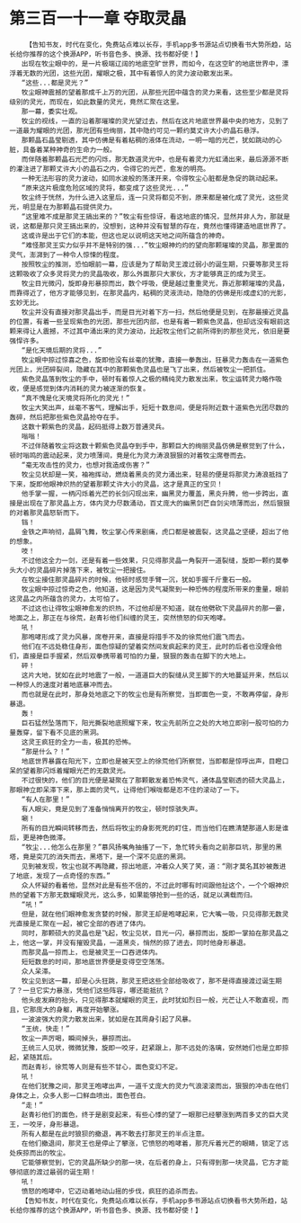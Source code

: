 # 第三百一十一章 夺取灵晶
        【告知书友，时代在变化，免费站点难以长存，手机app多书源站点切换看书大势所趋，站长给你推荐的这个换源APP，听书音色多、换源、找书都好使！】
       出现在牧尘眼中的，是一片极端辽阔的地底空旷世界，而如今，在这空旷的地底世界中，漂浮着无数的光团，这些光团，耀眼之极，其中有着惊人的灵力波动散发出来。
       “这些...都是灵光？”
       牧尘眼神震撼的望着那成千上万的光团，从那些光团中蕴含的灵力来看，这些至少都是灵将级别的灵光，而现在，如此数量的灵光，竟然汇聚在这里。
       那一幕，委实壮观。
       牧尘的视线，一直的沿着那璀璨的灵光望过去，然后在这片地底世界最中央的地方，见到了一道最为耀眼的光团，那光团有些绚丽，其中隐约可见一颗约莫丈许大小的晶石悬浮。
       那颗晶石晶莹剔透，其中仿佛是有着粘稠的液体在流动，一明一暗的光芒，犹如跳动的心脏，具备着某种神奇的生命力一般。
       而伴随着那颗晶石光芒的闪烁，那无数道灵光中，也是有着灵力光虹涌出来，最后源源不断的灌注进了那颗丈许大小的晶石之内，令得它的光芒，愈发的明亮。
       一种无法形容的灵力波动，如同水波般的荡漾开来，令得牧尘心脏都是急促的跳动起来。
       “原来这片极度危险区域的灵将，都变成了这些灵光...”
       牧尘终于恍然，为什么进入这里后，连一只灵将都见不到，原来都是被化成了灵光，这些灵光，明显是在为那颗晶石提供灵力。
       “这里难不成是那灵王搞出来的？”牧尘有些惊讶，看这地底的情况，显然并非人为，那就是说，这都是那只灵王搞出来的，没想到，这种并没有智慧的存在，竟然也懂得建造地底世界了。
       这或许是出于它们的本能，但这也足以说明这天地之间所蕴含的神奇。
       “难怪那灵王实力似乎并不是特别的强...”牧尘眼神灼灼的望向那颗璀璨的灵晶，那里面的灵气，澎湃到了一种令人惊悚的程度。
       按照牧尘的推测，恐怕眼前一幕，应该是为了帮助灵王渡过弱小的诞生期，只要等那灵王将这颗吸收了众多灵将灵力的灵晶吸收，那么外面那只大家伙，方才能够真正的成为灵王。
       牧尘目光微闪，旋即身形暴掠而出，数个呼吸，便是越过重重灵光，靠近那颗璀璨的灵晶，而靠得近了，他方才能够见到，在那灵晶内，粘稠的灵液流动，隐隐的仿佛是形成虚幻的光影，玄妙无比。
       牧尘并没有直接对那灵晶出手，而是目光对着下方一扫，然后他便是见到，在那最接近灵晶的位置，有着一些呈现紫色的光团，那些光团内部，也是有着一颗紫色灵晶，但却远没有眼前这颗来得让人震撼，不过其中涌出来的灵力波动，比起牧尘他们之前所得到的那些灵光，依旧是要强悍许多。
       “是化天境后期的灵将...”
       牧尘眼中掠过惊喜之色，旋即他没有丝毫的犹豫，直接一拳轰出，狂暴灵力轰击在一道紫色光团上，光团碎裂间，隐藏在其中的那颗紫色灵晶也是飞了出来，然后被牧尘一把抓住。
       紫色灵晶落到牧尘的手中，顿时有着惊人之极的精纯灵力散发出来，牧尘运转灵力略作吸收，便是感觉到体内消耗的灵力被逐渐的恢复。
       “真不愧是化天境灵将所化的灵光！”
       牧尘大笑出声，丝毫不客气，理解出手，短短十数息间，便是将附近数十道紫色光团尽数的轰碎，然后把那些紫色灵晶抢夺在手。
       这数十颗紫色的灵晶，起码抵得上数万普通灵兵。
       嗡嗡！
       不过伴随着牧尘将这数十颗紫色灵晶夺到手中，那颗巨大的绚丽灵晶仿佛是察觉到了什么，顿时嗡鸣的震动起来，灵力喷薄间，竟是化为灵力涛浪狠狠的对着牧尘席卷而去。
       “毫无攻击性的灵力，也想对我造成伤害？”
       牧尘见状却是一笑，袖袍挥动，燃烧着黑炎的灵力涌出来，轻易的便是将那灵力涛浪抵挡了下来，旋即他眼神炽热的望着那颗丈许大小的灵晶，这才是真正的宝贝！
       他手掌一握，一柄闪烁着光芒的长剑闪现出来，幽黑灵力覆盖，黑炎升腾，他一步跨出，直接是出现在了那灵晶上方，体内灵力尽数涌动，百丈庞大的幽黑剑芒自剑尖喷薄而出，然后狠狠的对着那灵晶怒斩而下。
       铛！
       金铁之声响彻，晶屑飞舞，牧尘掌心传来剧痛，虎口都是被震裂，这灵晶之坚硬，超出了他的想象。
       吱！
       不过他这全力一剑，还是有着一些效果，只见得那灵晶一角裂开一道裂缝，旋即一颗约莫拳头大小的灵晶碎片掉落下来，被牧尘一把接住。
       在牧尘接住那灵晶碎片的时候，他顿时感觉手臂一沉，犹如手握千斤重石一般。
       牧尘眼中掠过惊奇之色，他知道，这是因为灵气凝聚到一种恐怖的程度所带来的重量，眼前这灵晶之内所蕴含的灵力，太可怕了。
       不过这也让得牧尘眼神愈发的炽热，不过他却是不知道，就在他劈砍下灵晶碎片的那一霎，地面之上，那正在与徐荒，赵青衫他们纠缠的灵王，突然愤怒的仰天咆哮。
       吼！
       那咆哮形成了灵力风暴，席卷开来，直接是将措手不及的徐荒他们震飞而去。
       他们在不远处稳住身形，面色惊疑的望着突然间发疯起来的灵王，此时的后者也没理会他们，直接是巨手握紧，然后双拳携带着可怕的力量，狠狠的轰击在脚下的大地上。
       砰！
       这片大地，犹如在此时地震了一般，一道道巨大的裂缝从灵王脚下的大地蔓延开来，然后以一种惊人的速度对着地底暴冲而去。
       而也就是在此时，那身处地底之下的牧尘也是有所察觉，当即面色一变，不敢再停留，身形暴退。
       轰！
       巨石猛然坠落而下，阳光撕裂地底照耀下来，牧尘先前所立之处的大地立即别一股可怕的力量轰穿，留下看不见底的黑洞。
       这灵王疯狂的全力一击，极其的恐怖。
       “那是什么？！”
       地底世界暴露在阳光下，立即也是被天空上的徐荒他们所察觉，当即都是惊呼出声，目瞪口呆的望着那闪烁着耀眼光芒的无数灵光。
       不过很快的，他们的目光便是凝聚在了那颗散发着恐怖灵气，通体晶莹剔透的硕大灵晶上，那眼神立即呆滞下来，那上面的灵气，让得他们喉咙都是忍不住的滚动了一下。
       “有人在那里！”
       有人眼尖，竟是见到了准备悄悄离开的牧尘，顿时惊骇失声。
       唰！
       所有的目光瞬间转移而去，然后将牧尘的身影死死的盯住，而当他们在瞧清楚那道人影是谁后，更是神色微滞。
       “牧尘...他怎么在那里？”慕风扬嘴角抽搐了一下，急忙转头看向之前那巨坑，那里的黑塔，竟是突兀的消失而去，黑塔下，是一个深不见底的黑洞。
       见到被发现，牧尘也就不再隐藏，掠出地底，冲着众人笑了笑，道：“刚才莫名其妙被轰进了地底，发现了一点奇怪的东西。”
       众人怀疑的看着他，显然对此是有些不信的，不过此时哪有时间跟他扯这个，一个个眼神炽热的望着下方那无数耀眼灵光，这么多，如果能够抢到一些的话，就足以满载而归。
       “吼！”
       但是，就在他们眼神愈发贪婪的时候，那灵王却是咆哮起来，它大嘴一吸，只见得那无数灵光直接是汇聚在一起，被它全部的吞进了体内。
       同时，那颗硕大的灵晶也是飞起，牧尘见状，目光一闪，暴掠而出，旋即一掌拍在那灵晶之上，他这一掌，并没有摧毁灵晶，一道黑炎，悄然的掠了进去，同时他身形暴退。
       而那灵晶一掠而上，也是被灵王一口吞进体内。
       短短数息的时间，那地底世界便是变得空空荡荡。
       众人呆滞。
       牧尘见到这一幕，却是心头狂跳，那灵王把这些全部给吸收了，那不是得直接渡过诞生期了？一旦它实力暴涨，凭他们这些阵容，哪还能抵抗？
       他头皮发麻的抬头，只见得那本就耀眼的灵王，此时犹如烈日一般，光芒让人不敢直视，而且，它那庞大的身躯，再度开始攀涨。
       一波波强大的灵力散发出来，犹如是在其周身引起了风暴。
       “王统，快走！”
       牧尘一声厉喝，瞬间掉头，暴掠而出。
       王统三人见状，微微犹豫，旋即一咬牙，赶紧跟上，那不远处的洛璃，安然她们也是立即掠起，紧随其后。
       而赵青衫，徐荒等人则是有些不甘心，面色变幻不定。
       吼！
       在他们犹豫之间，那灵王咆哮出声，一道千丈庞大的灵力气浪滚滚而出，狠狠的冲击在他们身体之上，众多人影一口鲜血喷出，面色苍白。
       “走！”
       赵青衫他们的面色，终于是剧变起来，有些心悸的望了一眼那已经攀涨到两百多丈的巨大灵王，一咬牙，身形暴退。
       所有人都是在此时狼狈的撤退，再不敢去打那灵王的半点注意。
       在他们撤退间，那灵王也是停止了攀涨，它愤怒的咆哮着，那充斥着光芒的眼睛，锁定了远处疾掠而出的牧尘。
       它能够察觉到，它的灵晶所缺少的那一块，在后者的身上，只有得到那一块灵晶，它方才能够彻底的渡过最弱的诞生期！
       吼！
       愤怒的咆哮中，它迈动着地动山摇的步伐，疯狂的追杀而去。
       【告知书友，时代在变化，免费站点难以长存，手机app多书源站点切换看书大势所趋，站长给你推荐的这个换源APP，听书音色多、换源、找书都好使！】